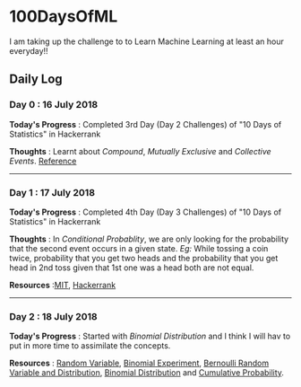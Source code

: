 # 100DaysOfML
I am taking up the challenge to to Learn  Machine Learning at least an hour everyday!!  

## Daily Log

### Day 0 : 16 July 2018

**Today's Progress** : Completed 3rd Day (Day 2 Challenges) of "10 Days of Statistics" in Hackerrank

**Thoughts** : Learnt about *Compound*, *Mutually Exclusive* and *Collective Events*. [Reference](https://www.hackerrank.com/challenges/s10-mcq-1/tutorial)

***
### Day 1 : 17 July 2018

**Today's Progress** : Completed 4th Day (Day 3 Challenges) of "10 Days of Statistics" in Hackerrank

**Thoughts** : In *Conditional Probablity*, we are only looking for the probability that the second event occurs in a given state. *Eg:* While tossing a coin twice, probability that you get two heads and the probability that you get head in 2nd toss given that 1st one was a head both are not equal.

**Resources** :[MIT](https://www.youtube.com/watch?v=JGeTcRfKgBo), [Hackerrank](https://www.hackerrank.com/challenges/s10-mcq-4/tutorial)

***
### Day 2 : 18 July 2018

**Today's Progress** : Started with *Binomial Distribution* and I think I will hav to put in more time to assimilate the concepts.

**Resources** : [Random Variable](https://en.wikipedia.org/wiki/Random_variable), [Binomial Experiment](https://en.wikipedia.org/wiki/Bernoulli_trial), [Bernoulli Random Variable and Distribution](https://en.wikipedia.org/wiki/Bernoulli_distribution), [Binomial Distribution](https://en.wikipedia.org/wiki/Binomial_distribution) and [Cumulative Probability](https://en.wikipedia.org/wiki/Cumulative_distribution_function). 
